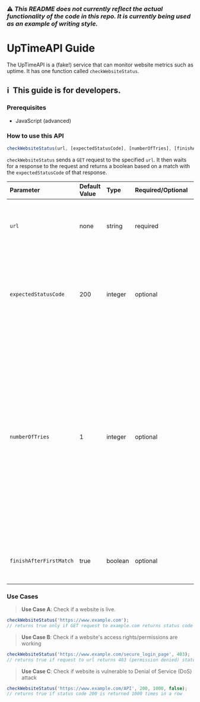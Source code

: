 ### ⚠️ _This README does not currently reflect the actual functionality of the code in this repo. It is currently being used as an example of writing style._

# UpTimeAPI Guide
The UpTimeAPI is a (fake!) service that can monitor website metrics such as uptime. It has one function called <code>checkWebsiteStatus</code>.

## :information_source:&nbsp; This guide is for developers.

### Prerequisites
- JavaScript (advanced)

### How to use this API

```javascript
checkWebsiteStatus(url, [expectedStatusCode], [numberOfTries], [finishAfterFirstMatch])
```

`checkWebsiteStatus` sends a `GET` request to the specified `url`. It then waits for a response to the request and returns a boolean based on a match with the `expectedStatusCode` of that response.

<table>
  <theader>
    <tr>
      <td><strong>Parameter</td>
      <td><strong>Default Value</strong></td>
      <td><strong>Type</strong></td>
      <td><strong>Required/Optional</strong></td>
      <td><strong>Usage</strong></td>
    </tr>
  </theader>
  <tbody>
    <tr>
      <td><code>url</code></td>
      <td>none</td>
      <td>string</td>
     <td>required</td>
     <td>This is the website or resource to check. The url must include the full protocol ('http://' or 'https://')</td>     
    </tr>
    <tr>
     <td><code>expectedStatusCode</code></td>
      <td>200</td>
      <td>integer</td>
     <td>optional</td>
      <td>This is the status code that is expected in a response based on a <code>GET</code> request to the <code>url</code>. If a <code>GET</code> request to the <code>url</code> responds with this status code, <code>checkWebsiteStatus</code> returns <code>true</code>. </td>     
    </tr>
    <tr>
    <td><code>numberOfTries</code></td>
      <td>1</td>
      <td>integer</td>
     <td>optional</td>
      <td>If <code>numberOfTries</code> is set to a non-zero positive number, then the <code>url</code> will be tried that many times (returning <code>true</code> on the first successful attempt or <code>false</code> if the resource cannot be found after that number of tries. 
        <br/>If <code>numberOfTries</code> is set to <code>-1</code> the API will attempt to connect to the website repeatedly for 10 seconds until either: a) it is found successfully, in which case it will return <code>true</code> or b) 10 seconds has passed with only failed attempts in which case it will return <code>false</code>.</td>
    </tr>    
    <tr>
     <td><code>finishAfterFirstMatch</code></td>
      <td>true</td>
      <td>boolean</td>
     <td>optional</td>
      <td>Return after the first successful match of the <code>expectedStatusCode</code> for a GET request to the provided <code>url</code>.</td>     
    </tr>
  </tbody>
</table>

### Use Cases
>**Use Case A**: Check if a website is live.
```javascript
checkWebsiteStatus('https://www.example.com');
// returns true only if GET request to example.com returns status code 200
```

>**Use Case B**: Check if a website's access rights/permissions are working
```javascript
checkWebsiteStatus('https://www.example.com/secure_login_page', 403);
// returns true if request to url returns 403 (permission denied) status code
```

>**Use Case C**: Check if website is vulnerable to Denial of Service (DoS) attack
```javascript
checkWebsiteStatus('https://www.example.com/API', 200, 1000, false);
// returns true if status code 200 is returned 1000 times in a row
```
